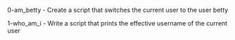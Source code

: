 0-am_betty - Create a script that switches the current user to the user betty

1-who_am_i - Write a script that prints the effective username of the current user
